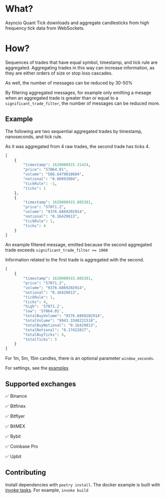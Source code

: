 # What?

Asyncio Quant Tick downloads and aggregate candlesticks from high frequency tick data from WebSockets.

# How?

Sequences of trades that have equal symbol, timestamp, and tick rule are aggregated. Aggregating trades in this way can increase information, as they are either orders of size or stop loss cascades.

As well, the number of messages can be reduced by 30-50%

By filtering aggregated messages, for example only emitting a mesage when an aggregated trade is greater than or equal to a `significant_trade_filter`, the number of messages can be reduced more.

Example
-------
The following are two sequential aggregated trades by timestamp, nanoseconds, and tick rule.

As it was aggregated from 4 raw trades, the second trade has ticks 4.

```python
[
    {
        "timestamp": 1620000915.31424,
        "price": "57064.01",
        "volume": "566.6479018604",
        "notional": "0.00993004",
        "tickRule": -1,
        "ticks": 1
    },
    {
        "timestamp": 1620000915.885381,
        "price": "57071.2",
        "volume": "9376.6869202914",
        "notional": "0.16429813",
        "tickRule": 1,
        "ticks": 4
    }
]
```

An example filtered message, emitted because the second aggregated trade exceeds `significant_trade_filter >= 1000`

Information related to the first trade is aggregated with the second.

```python
[
    {
        "timestamp": 1620000915.885381,
        "price": "57071.2",
        "volume": "9376.6869202914",
        "notional": "0.16429813",
        "tickRule": 1,
        "ticks": 4,
        "high": '57071.2',
        "low": '57064.01',
        "totalBuyVolume": "9376.6869202914",
        "totalVolume": "9943.3348221518",
        "totalBuyNotional": "0.16429813",
        "totalNotional": "0.17422817",
        "totalBuyTicks": 4,
        "totalTicks": 5
    }
]
```

For 1m, 5m, 15m candles, there is an optional parameter `window_seconds`.  

For settings, see the [examples](https://github.com/globophobe/asyncio-quant-tick/blob/main/examples/)

Supported exchanges
-------------------

:white_check_mark: Binance

:white_check_mark: Bitfinex

:white_check_mark: Bitflyer

:white_check_mark: BitMEX

:white_check_mark: Bybit

:white_check_mark: Coinbase Pro

:white_check_mark: Upbit

Contributing
------------

Install dependencies with `poetry install`. The docker example is built with [invoke tasks](https://github.com/globophobe/asyncio-quant-tick/blob/master/tasks.py). For example, `invoke build`
